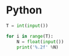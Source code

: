 <h1> Python </h1>

```python
T = int(input())

for i in range(T):
    N = float(input())
    print('%.2f' %N)
```
